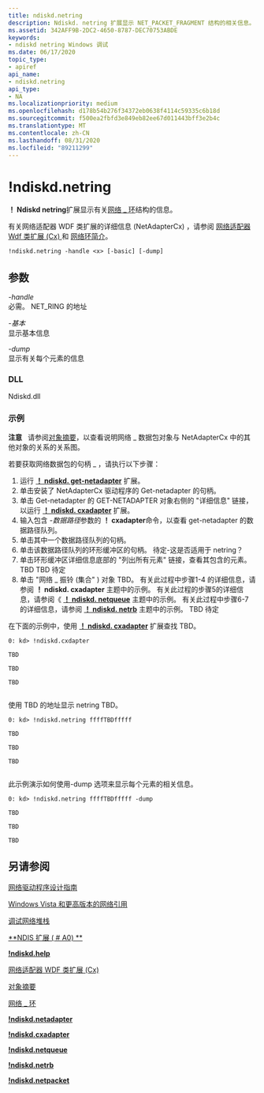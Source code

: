 ```yaml
---
title: ndiskd.netring
description: Ndiskd. netring 扩展显示 NET_PACKET_FRAGMENT 结构的相关信息。
ms.assetid: 342AFF9B-2DC2-4650-8787-DEC70753ABDE
keywords:
- ndiskd netring Windows 调试
ms.date: 06/17/2020
topic_type:
- apiref
api_name:
- ndiskd.netring
api_type:
- NA
ms.localizationpriority: medium
ms.openlocfilehash: d178b54b276f34372eb0638f4114c59335c6b18d
ms.sourcegitcommit: f500ea2fbfd3e849eb82ee67d011443bff3e2b4c
ms.translationtype: MT
ms.contentlocale: zh-CN
ms.lasthandoff: 08/31/2020
ms.locfileid: "89211299"
---
```

# <a name="ndiskdnetring"></a>!ndiskd.netring

**！ Ndiskd netring**扩展显示有关[网络 \_ 环](/windows-hardware/drivers/ddi/ring/ns-ring-_net_ring)结构的信息。

有关网络适配器 WDF 类扩展的详细信息 (NetAdapterCx) ，请参阅 [网络适配器 Wdf 类扩展 (Cx) ](../netcx/index.md) 和 [网络环简介](../netcx/introduction-to-net-rings.md)。

```console
!ndiskd.netring -handle <x> [-basic] [-dump]
```

## <a name="parameters"></a>参数

*-handle*   
必需。 NET_RING 的地址

*-基本*    
显示基本信息

*-dump*    
显示有关每个元素的信息

### <a name="dll"></a>DLL

Ndiskd.dll

### <a name="examples"></a>示例

**注意**   请参阅[对象摘要](../netcx/summary-of-netadaptercx-objects.md)，以查看说明网络 \_ 数据包对象与 NetAdapterCx 中的其他对象的关系的关系图。

若要获取网络数据包的句柄 \_ ，请执行以下步骤：

1. 运行 [**！ ndiskd. get-netadapter**](-ndiskd-netadapter.md) 扩展。
2. 单击安装了 NetAdapterCx 驱动程序的 Get-netadapter 的句柄。
3. 单击 Get-netadapter 的 GET-NETADAPTER 对象右侧的 "详细信息" 链接，以运行 [**！ ndiskd. cxadapter**](-ndiskd-cxadapter.md) 扩展。
4. 输入包含 *-数据路径*参数的 **！ cxadapter**命令，以查看 get-netadapter 的数据路径队列。
5. 单击其中一个数据路径队列的句柄。
6. 单击该数据路径队列的环形缓冲区的句柄。 待定-这是否适用于 netring？
7. 单击环形缓冲区详细信息底部的 "列出所有元素" 链接，查看其包含的元素。 TBD TBD 待定
8. 单击 "网络 \_ 振铃 (集合" ) 对象 TBD。
有关此过程中步骤1-4 的详细信息，请参阅 **！ ndiskd. cxadapter** 主题中的示例。 有关此过程的步骤5的详细信息，请参阅《 [**！ ndiskd. netqueue**](-ndiskd-netqueue.md) 主题中的示例。 有关此过程中步骤6-7 的详细信息，请参阅 [**！ ndiskd. netrb**](-ndiskd-netrb.md) 主题中的示例。 TBD 待定  

在下面的示例中，使用 [**！ ndiskd. cxadapter**](-ndiskd-cxadapter.md) 扩展查找 TBD。

```console
0: kd> !ndiskd.cxdapter 

TBD

TBD

TBD


```

使用 TBD 的地址显示 netring TBD。

```console
0: kd> !ndiskd.netring ffffTBDfffff

TBD

TBD

TBD


```

此示例演示如何使用-dump 选项来显示每个元素的相关信息。

```console
0: kd> !ndiskd.netring ffffTBDfffff -dump

TBD

TBD

TBD

```

## <a name="see-also"></a>另请参阅

[网络驱动程序设计指南](../network/index.md)

[Windows Vista 和更高版本的网络引用](/windows-hardware/drivers/ddi/_netvista/)

[调试网络堆栈](https://channel9.msdn.com/Shows/Defrag-Tools/Defrag-Tools-175-Debugging-the-Network-Stack)

[**NDIS 扩展 ( # A0) **](ndis-extensions--ndiskd-dll-.md)

[**!ndiskd.help**](-ndiskd-help.md)

[网络适配器 WDF 类扩展 (Cx) ](../netcx/index.md)

[对象摘要](../netcx/summary-of-netadaptercx-objects.md)

[网络 \_ 环](/windows-hardware/drivers/ddi/ring/ns-ring-_net_ring)

[**!ndiskd.netadapter**](-ndiskd-netadapter.md)

[**!ndiskd.cxadapter**](-ndiskd-cxadapter.md)

[**!ndiskd.netqueue**](-ndiskd-netqueue.md)

[**!ndiskd.netrb**](-ndiskd-netrb.md)

[**!ndiskd.netpacket**](-ndiskd-netpacket.md)